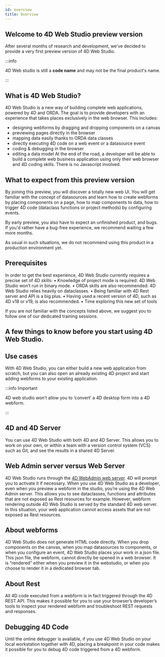 ```yaml
---
id: overview
title: Overview
---
```


## Welcome to 4D Web Studio preview version

After several months of research and development, we've decided to provide a very first preview version of 4D Web Studio.

:::info

 4D Web studio is still a **code name** and may not be the final product's name.

:::

## What is 4D Web Studio?
4D Web Studio is a new way of building complete web applications, powered by 4D and ORDA. The goal is to provide developers with an experience that takes places exclusively in the web browser. This includes: 
* designing webforms by dragging and dropping components on a canvas
* previewing pages directly in the browser
* mapping data easily thanks to ORDA data classes
* directly executing 4D code on a web event or a datasource event 
* coding & debugging in the browser
* editing a data model
At the end of the road, a developer will be able to build a complete web business application using only their web browser and 4D coding skills. There is no Javascript involved.

## What to expect from this preview version
By joining this preview, you will discover a totally new web UI. You will get familiar with the concept of datasources and learn how to create webforms by placing components on a page, how to map components to data, how to trigger 4D code (dataclass functions or project methods) by configuring events.

By early preview, you also have to expect an unfinished product, and bugs. If you'd rather have a bug-free experience, we recommend waiting a few more months.

As usual in such situations, we do not recommend using this product in a production environment yet.

## Prerequisites
In order to get the best experience, 4D Web Studio currently requires a precise set of 4D skills:
	• Knowledge of project mode is required: 4D Web Studio won’t run in binary mode.
	• ORDA skills are also recommended: 4D Web Studio relies heavily on dataclasses.
	• Being familiar with 4D Rest server and API is a big plus.
	• Having used a recent version of 4D, such as 4D v18 or v19, is also recommended.
	• Time exploring this new set of tools

If you are not familiar with the concepts listed above, we suggest you to follow one of our dedicated training sessions.

## A few things to know before you start using 4D Web Studio.

## Use cases
With 4D Web Studio, you can either build a new web application from scratch, but you can also open an already existing 4D project and start adding webforms to your existing application.

:::info Important

4D web studio won’t allow you to ‘convert’ a 4D desktop form into a 4D webform.

:::

## 4D and 4D Server
You can use 4D Web Studio with both 4D and 4D Server. This allows you to work on your own, or within a team with a version control system (VCS) such as Git, and see the results in a shared 4D Server.

## Web Admin server versus Web Server
4D Web Studio runs through the [4D WebAdmin web server](https://developer.4d.com/docs/en/Admin/webAdmin.html). 4D will prompt you to activate it if necessary. When you use 4D Web Studio as a developer, even when you preview a webform in the studio, you’re using the 4D Web Admin server. This allows you to see dataclasses, functions and attributes that are not exposed as Rest resources for example.
However, webform rendering outside 4D Web Studio is served by the standard 4D web server. In this situation, your web application cannot access assets that are not exposed as Rest resources.

## About webforms
4D Web Studio does not generate HTML code directly. When you drop components on the canvas, when you map datasources to components, or when you configure an event, 4D Web Studio places your work in a json file. This json file, the webform, cannot directly be opened in a web browser. It is “rendered” either when you preview it in the webstudio, or when you choose to render it in a dedicated browser tab.

## About Rest
All 4D code executed from a webform is in fact triggered through the 4D REST API. This makes it possible for you to use your browser’s developer’s tools to inspect your rendered webform and troubleshoot REST requests and responses.

## Debugging 4D Code
Until the online debugger is available, if you use 4D Web Studio on your local workstation together with 4D, placing a breakpoint in your code makes it possible for you to debug 4D code triggered from a 4D webform.
